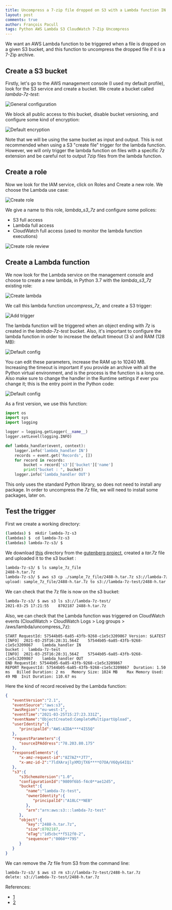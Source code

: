 ```yaml
---
title: Uncompress a 7-zip file dropped on S3 with a Lambda function IN PROGRESS
layout: post
comments: true
author: François Pacull
tags: Python AWS Lambda S3 CloudWatch 7-Zip Uncompress
---
```



We want an AWS Lambda function to be triggered when a file is dropped on a given S3 bucket, and this function to uncompress the dropped file if it is a 7-Zip archive.

## Create a S3 bucket

Firstly, let's go to the AWS management console (I used my default profile), look for the S3 service and create a bucket. We create a bucket called *lambda-7z-test*:

![General configuration](/img/2021-03-25_01/2021-03-25_11-45_1.png)

We block all public access to this bucket, disable bucket versioning, and configure some kind of encryption:

![Default encryption](/img/2021-03-25_01/2021-03-25_11-46_2.png)

Note that we will be using the same bucket as input and output. This is not recommended when using a S3 "create file" trigger for the lambda function. However, we will only trigger the lambda function on files with a specific *7z* extension and be careful not to output 7zip files from the lambda function.

## Create a role

Now we look for the IAM service, click on Roles and Create a new role. We choose the Lambda use case:

![Create role](/img/2021-03-25_01/2021-03-25_14-45.png)

We give a name to this role, *lambda_s3_7z* and configure some polices:

- S3 full access
- Lambda full access
- CloudWatch full access (used to monitor the lambda function executions)

![Create role review](/img/2021-03-25_01/2021-03-25_14-49.png)

## Create a Lambda function

We now look for the Lambda service on the management console and choose to create a new lambda, in Python 3.7 with the *lambda_s3_7z* existing role:

![Create lambda](/img/2021-03-25_01/2021-03-25_14-50.png)

We call this lambda function *uncompress_7z*, and create a S3 trigger:

![Add trigger](/img/2021-03-25_01/2021-03-25_14-53.png)

The lambda function will be triggered when an object ending with *7z*  is created in the *lambda-7z-test* bucket. Also, it's important to configure the lambda function in order to increase the default timeout (3 s) and RAM (128 MB):

![Default config](/img/2021-03-25_01/2021-03-25_16-58_1.png)

You can edit these parameters, increase the RAM up to 10240 MB. Increasing the timeout is important if you provide an archive with all the Python virtual environment, and is the process is the function is a long one. Also make sure to change the handler in the Runtime settings if ever you change it; this is the entry point in the Python code:

 ![Default config](/img/2021-03-25_01/2021-03-25_17-16.png)

As a first version, we use this function:

```python
import os
import sys
import logging

logger = logging.getLogger(__name__)
logger.setLevel(logging.INFO)

def lambda_handler(event, context):
    logger.info('lambda_handler IN')
    records = event.get('Records', [])
    for record in records:
        bucket = record['s3']['bucket']['name']
        print("bucket : ", bucket)
    logger.info('lambda_handler OUT')
```

This only uses the standard Python library, so does not need to install any package. In order to uncompress the *7z* file, we will need to install some packages, later on.


## Test the trigger

First we create a working directory:

```bash
(lambdas) $  mkdir lambda-7z-s3
(lambdas) $  cd lambda-7z-s3
(lambdas) lambda-7z-s3/ $
```

We download [this](https://www.gutenberg.org/files/2488/2488-h/) directory from the [gutenberg project](https://www.gutenberg.org/ebooks/2488), created a *tar.7z* file and uploaded it to the s3 bucket :

```bash 
lambda-7z-s3/ $ ls sample_7z_file 
2488-h.tar.7z
lambda-7z-s3/ $ aws s3 cp ./sample_7z_file/2488-h.tar.7z s3://lambda-7z-test/
upload: sample_7z_file/2488-h.tar.7z to s3://lambda-7z-test/2488-h.tar.7z
```

We can check that the 7z file is now on the s3 bucket:

```bash 
lambda-7z-s3/ $ aws s3 ls s3://lambda-7z-test/                 
2021-03-25 17:21:55    8702187 2488-h.tar.7z
```

Also, we can check that the Lambda function was triggered on CloudWatch events (CloudWatch > CloudWatch Logs > Log groups > /aws/lambda/uncompress_7z):

```
START RequestId: 57544b05-6a85-43fb-9268-c1e5c3209867 Version: $LATEST
[INFO]	2021-03-25T16:28:31.564Z	57544b05-6a85-43fb-9268-c1e5c3209867	lambda_handler IN
bucket :  lambda-7z-test
[INFO]	2021-03-25T16:28:31.564Z	57544b05-6a85-43fb-9268-c1e5c3209867	lambda_handler OUT
END RequestId: 57544b05-6a85-43fb-9268-c1e5c3209867
REPORT RequestId: 57544b05-6a85-43fb-9268-c1e5c3209867	Duration: 1.50 ms	Billed Duration: 2 ms	Memory Size: 1024 MB	Max Memory Used: 49 MB	Init Duration: 110.67 ms	
```


Here the kind of record received by the Lambda function:

```json
{
   "eventVersion":"2.1",
   "eventSource":"aws:s3",
   "awsRegion":"eu-west-1",
   "eventTime":"2021-03-25T15:27:23.331Z",
   "eventName":"ObjectCreated:CompleteMultipartUpload",
   "userIdentity":{
      "principalId":"AWS:AIDA****4IS5Q"
   },
   "requestParameters":{
      "sourceIPAddress":"78.203.80.175"
   },
   "responseElements":{
      "x-amz-request-id":"8Z7AZ**JT7",
      "x-amz-id-2":"7ldXArajlyXM3jTX6****O7OA/V6QyG4IQi"
   },
   "s3":{
      "s3SchemaVersion":"1.0",
      "configurationId":"9809f6b5-f4c0**ae12d5",
      "bucket":{
         "name":"lambda-7z-test",
         "ownerIdentity":{
            "principalId":"A18LC**NEB"
         },
         "arn":"arn:aws:s3:::lambda-7z-test"
      },
      "object":{
         "key":"2488-h.tar.7z",
         "size":8702187,
         "eTag":"1d5cbc**f512f0-2",
         "sequencer":"0060**795"
      }
   }
}
```

We can remove the *7z* file from S3 from the command line:

```bash
lambda-7z-s3/ $ aws s3 rm s3://lambda-7z-test/2488-h.tar.7z                  
delete: s3://lambda-7z-test/2488-h.tar.7z
```


References:

- [1](https://github.com/pimlock/s3-uncompressor-sam)
- [2](https://www.tutorialspoint.com/aws_lambda/aws_lambda_using_lambda_function_with_amazon_s3.htm)